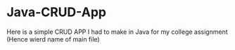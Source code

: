 # Java-CRUD-App


Here is a simple CRUD APP I had to make in Java for my college assignment (Hence wierd name of main file)
